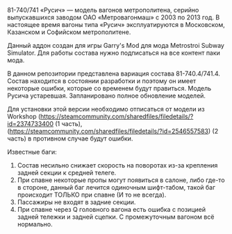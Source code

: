 81-740/741 «Русич» — модель вагонов метрополитена, серийно выпускавшихся заводом ОАО «Метровагонмаш» с 2003 по 2013 год. В настоящее время вагоны типа «Русич» эксплуатируются в Московском, Казанском и Софийском метрополитене.

Данный аддон создан для игры Garry's Mod для мода Metrostroi Subway Simulator. Для работы состава нужно подписаться на все контент паки мода.

В данном репозитории представлена вариация состава 81-740.4/741.4. Состав находится в состоянии разработки и поэтому он имеет некоторые ошибки, которые со временем будут правиться. Модель Русича устаревшая.
Запланировано полное обновление моделей. 

Для установки этой версии необходимо отписаться от модели из Workshop (https://steamcommunity.com/sharedfiles/filedetails/?id=2374733400 (1 часть),(https://steamcommunity.com/sharedfiles/filedetails/?id=2546557583) (2 часть) в противном случае будут ошибки.

Известные баги: 

1) Состав несильно снижает скорость на поворотах из-за крепления задней секции к средней телеге.
2) При спавне некоторые пропы могут появиться в салоне, либо где-то в стороне, данный баг лечится одиночным шифт-табом, такой баг происходит ТОЛЬКО при спавне (И то не всегда).
3) Пассажиры не входят в задние секции.
4) При спавне через Q головного вагона есть ошибка с позицией задней тележки и задней сцепки. С промежуточным вагоном всё нормально.
